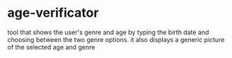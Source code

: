 # age-verificator
tool that shows the user's genre and age by typing the birth date and choosing between the two genre options.
it also displays a generic picture of the selected age and genre

